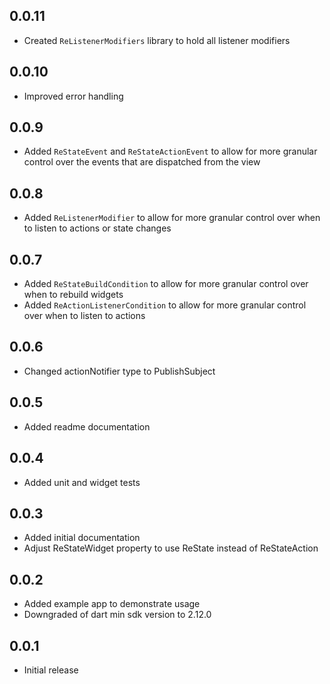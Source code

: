 ## 0.0.11
* Created `ReListenerModifiers` library to hold all listener modifiers

## 0.0.10
* Improved error handling

## 0.0.9
* Added `ReStateEvent` and `ReStateActionEvent` to allow for more granular control over the events that are dispatched from the view

## 0.0.8
* Added `ReListenerModifier` to allow for more granular control over when to listen to actions or state changes

## 0.0.7
* Added `ReStateBuildCondition` to allow for more granular control over when to rebuild widgets
* Added `ReActionListenerCondition` to allow for more granular control over when to listen to actions

## 0.0.6
* Changed actionNotifier type to PublishSubject

## 0.0.5
* Added readme documentation

## 0.0.4
* Added unit and widget tests

## 0.0.3
* Added initial documentation
* Adjust ReStateWidget property to use ReState instead of ReStateAction

## 0.0.2
* Added example app to demonstrate usage
* Downgraded of dart min sdk version to 2.12.0

## 0.0.1
* Initial release
